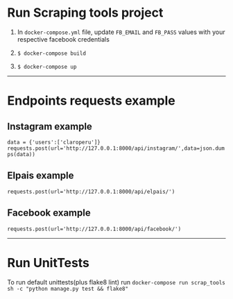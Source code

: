 
# Run Scraping tools project

1. In `docker-compose.yml` file, update `FB_EMAIL` and `FB_PASS` values with your respective facebook credentials

2. `$ docker-compose build`

3. `$ docker-compose up`

---

# Endpoints requests example

## Instagram example

`data = {'users':['claroperu']}`
`requests.post(url='http://127.0.0.1:8000/api/instagram/',data=json.dumps(data))`

## Elpais example

`requests.post(url='http://127.0.0.1:8000/api/elpais/')`

## Facebook example

`requests.post(url='http://127.0.0.1:8000/api/facebook/')`

---

# Run UnitTests

To run default unittests(plus flake8 lint) run `docker-compose run scrap_tools sh -c "python manage.py test && flake8"`
